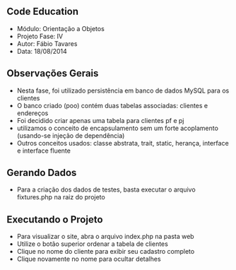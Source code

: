 Code Education
----
- Módulo: Orientação a Objetos
- Projeto Fase: IV
- Autor: Fábio Tavares
- Data: 18/08/2014

Observações Gerais
----
- Nesta fase, foi utilizado persistência em banco de dados MySQL para os clientes
- O banco criado (poo) contém duas tabelas associadas: clientes e endereços
- Foi decidido criar apenas uma tabela para clientes pf e pj
- utilizamos o conceito de encapsulamento sem um forte acoplamento (usando-se injeção de dependência)
- Outros conceitos usados: classe abstrata, trait, static, herança, interface e interface fluente

Gerando Dados
----
- Para a criação dos dados de testes, basta executar o arquivo fixtures.php na raiz do projeto

Executando o Projeto
----
- Para visualizar o site, abra o arquivo index.php na pasta web
- Utilize o botão superior ordenar a tabela de clientes
- Clique no nome do cliente para exibir seu cadastro completo
- Clique novamente no nome para ocultar detalhes
